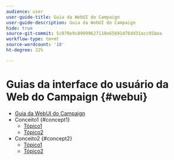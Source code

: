 ```yaml
---
audience: user
user-guide-title: Guia da WebUI do Campaign
user-guide-description: Guia da WebUI do Campaign
hide: true
source-git-commit: 5c070e9c89999627110e65691d76dd31acc95bea
workflow-type: tm+mt
source-wordcount: '18'
ht-degree: 22%

---
```



# Guias da interface do usuário da Web do Campaign {#webui}

+ [Guia da WebUI do Campaign](home.md)
+ Conceito1 {#concept1}
   + [Tópico1](concept1/topic1.md)
   + [Tópico2](concept1/topic2.md)
+ Conceito2 {#concept2}
   + [Tópico1](concept2/topic1.md)
   + [Tópico2](concept2/topic2.md)

